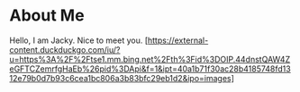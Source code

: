 # About Me
Hello, I am Jacky. Nice to meet you.
[https://external-content.duckduckgo.com/iu/?u=https%3A%2F%2Ftse1.mm.bing.net%2Fth%3Fid%3DOIP.44dnstQAW4ZeGFTCZemrfgHaEb%26pid%3DApi&f=1&ipt=40a1b71f30ac28b4185748fd1312e79b0d7b93c6cea1bc806a3b83bfc29eb1d2&ipo=images]
